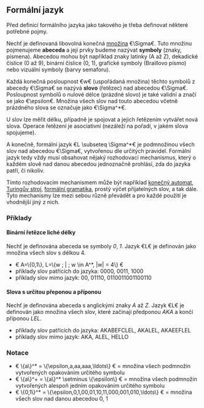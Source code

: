 ## Formální jazyk

Před definicí formálního jazyka jako takového je třeba definovat některé potřebné pojmy.

Nechť je definovaná libovolná konečná [množina](wiki/mnozina) €\Sigma€. Tuto množinu pojmenujeme **abeceda** a její prvky budeme nazývat **symboly** (znaky, písmena). Abecedou mohou být například znaky latinky (A až Z), dekadické číslice (0 až 9), binární číslice (0, 1), grafické symboly (Braillovo písmo) nebo vizuální symboly (barvy semaforu).

Každá konečná posloupnost €w€ (uspořádaná množina) těchto symbolů z abecedy €\Sigma€ se nazývá **slovo** (řetězec) nad abecedou €\Sigma€. Posloupnost symbolů o nulové délce (prázdné slovo) je také validní a značí se jako €\epsilon€. Množina všech slov nad touto abecedou včetně prázdného slova se označuje jako €\Sigma^*€.

U slov lze měřit délku, případně je spojovat a jejich řetězením vytvářet nová slova. Operace řetězení je asociativní (nezáleží na pořadí, v jakém slova spojujeme).

A konečně, formální jazyk €L \subseteq \Sigma^*€ je podmnožinou všech slov nad abecedou €\Sigma€, vytvořenou dle určitých pravidel. Formální jazyk tedy vždy musí obsahovat nějaký rozhodovací mechanismus, který o každém slově nad danou abecedou jednoznačně prohlásí, zda do jazyka patří, či nikoliv. 

Tímto rozhodovacím mechanismem může být například [konečný automat](wiki/automat), [Turingův stroj](wiki/turinguv-stroj), [formální gramatika](wiki/formalni-gramatika), prostý výčet přijatelných slov, a tak dále. Tyto mechanismy lze mezi sebou různě převádět a pro každé použití je vhodnější jiný z nich.

### Příklady

#### Binární řetězce liché délky

Nechť je definována abeceda se symboly *0*, *1*. Jazyk €L€ je definován jako množina všech slov s délkou 4. 

- € A=\\{0,1\\}, L=\\{w \; | \; w \in A^*, |w| = 4\\} €
- příklady slov patřících do jazyka: 0000, 0011, 1000
- příklady slov mimo jazyk: 00, 01110, 0110011001100110

#### Slova s určitou přeponou a příponou

Nechť je definována abeceda s anglickými znaky *A* až *Z*. Jazyk €L€ je definován jako množina všech slov, které začínají předponou *AKA* a končí příponou *LEL*.

- příklady slov patřících do jazyka: AKABEFCLEL, AKALEL, AKAEEFLEL
- příklady slov mimo jazyk: AKA, ALEL, HELLO

### Notace

- € \\{a\\}^* = \\{\epsilon,a,aa,aaa,\ldots\\} € = množina všech podmnožin vytvořených opakováním určitého symbolu
- € \\{a\\}^+ = \\{a\\}^* \setminus \\{\epsilon\\} € = množina všech podmnožin vytvořených alespoň jedním opakováním určitého symbolu
- € \\{0,1\\}^* = \\{\epsilon,0,1,00,01,10,11,000,001,010,\ldots\\} € = množina všech slov nad danou abecedou 0, 1

